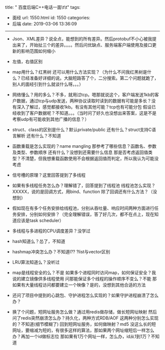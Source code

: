 title: " 百度后端C++电话一面\t\t"
tags:
  - 面经
url: 1550.html
id: 1550
categories:
  - 后端
date: 2019-03-06 13:36:09
---
*   Json、XML差异？说全点，能想到的所有差异。然后protobuf不小心被我提出来了，开始扯三个的差异。。。。然后问优缺点、服务端客户端使用及接口更新的影响范围如何缩小
*   左值，右值区别

*   map用什么？红黑树 还可以用什么方法实现？（为什么不问我红黑树是什么？已经准备好详细的说。大脑短路答了个，二分搜索。第二个问题就跪了，别人的面经引到什么就谈什么呀。。。）

*   网络懂么？用的多么？不多，就用过tcp。嗯那就说这个，客户端发送1kb的客户数据，通过tcp与udp发送，两种协议读取时读到的数据有可能是多长？没有深入了解过，感觉都接收1kb。有没有其他可能？tcp也有可能分包 假设已经收到了客户数据呢？不知道。。。（当时问了好久也没想出来答案，这是不是考察udp有可能收到其他广播的信息？）

*   struct、class的区别是什么？默认private/public 还有什么？struct支持C语言解析 还有什么？不知道

*   函数重载是怎么实现的？name mangling 那参考了哪些信息？函数名、参数及类型、参数顺序 还有什么？没想到还需要什么信息 那是否考虑返回值类型？不清楚，但我想重载函数使用不会根据返回值而判定，所以我认为可能没考虑

*   信号槽的原理？这里回答提到了多线程

*   如果有多线程任务怎么办？理解错了，回答提到了线程池 线程池怎么实现？XXXXX，说的是回调方式，用bind、function 除了回调还有什么方法？（没想到）

*   假如现在有多个任务安排给线程池，分别从吞吐量、响应时间两种方面进行任务安排，分别如何安排？（完全理解错误，答了好几次，都不在点上，现在知道应该是task scheduler）

*   多线程与多进程的CPU调度差异？没学过
*   hash知道么？怂了，不知道
*   hashmap冲突怎么办？不知道l?? ?list与vector区别
*   LRU算法知道么？没听过

*   map是线程安全的么？不是 如果多个进程同时访问map，如何保证安全？我说的建立镜像供多线程使用 问那能保证多个线程的操作顺序不变么？不能 那如果有大量线程访问都要建立一个映像？是的，没想到其他合适的方法

*   还问了项目中提到的心跳包、守护进程怎么实现的？如果守护进程崩溃了怎么办？

*   换了个问题，短网址服务怎么做？通过用redis做存储，做长短网址映射 然后问了redis突然崩溃怎么办？持久化，两种方式RDB/AOF 这两种分别怎么实现的？不知道(细节模糊了) 回到短网址服务，如何做映射？md5 没这么长的短网址，要缩减为短的，有很多这样的算法，那如果两个网址缩短后一样怎么办？再加一个id做标志位 那如果有1万个网址一样，怎么办，id从1到1万？不知道